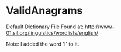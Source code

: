 # ValidAnagrams

Default Dictionary File Found at:
http://www-01.sil.org/linguistics/wordlists/english/

Note: I added the word 'I' to it.